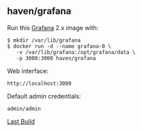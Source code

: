 ## haven/grafana

Run this [Grafana][] 2.x image with:

    $ mkdir /var/lib/grafana
    $ docker run -d --name grafana-0 \
       -v /var/lib/grafana:/opt/grafana/data \
       -p 3000:3000 haven/grafana

Web interface:

    http://localhost:3000

Default admin credentials:

    admin/admin

[Last Build][packages]

[Grafana]: http://grafana.org/
[packages]: PACKAGES.md
